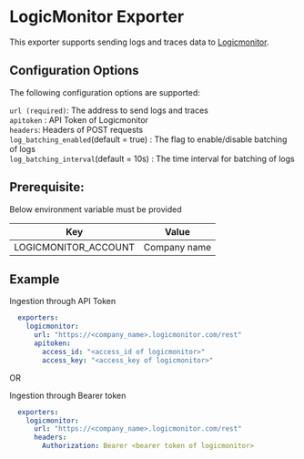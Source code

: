 # LogicMonitor Exporter
This exporter supports sending logs and traces data to [Logicmonitor](https://www.logicmonitor.com/).

## Configuration Options
The following configuration options are supported:

`url (required)`: The address to send logs and traces\
`apitoken` : API Token of Logicmonitor\
`headers`: Headers of POST requests\
`log_batching_enabled`(default = true) : The flag to enable/disable batching of logs\
`log_batching_interval`(default = 10s) : The time interval for batching of logs

## Prerequisite:
Below environment variable must be provided

| Key | Value |
| ------ | ------ |
| LOGICMONITOR_ACCOUNT | Company name |

## Example
Ingestion through API Token

```yaml
  exporters:
    logicmonitor:
      url: "https://<company_name>.logicmonitor.com/rest"
      apitoken:
        access_id: "<access_id of logicmonitor>"
        access_key: "<access_key of logicmonitor>"
```
OR 

Ingestion through Bearer token

```yaml
  exporters:
    logicmonitor:
      url: "https://<company_name>.logicmonitor.com/rest"
      headers:
        Authorization: Bearer <bearer token of logicmonitor>
```